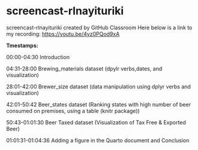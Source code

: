 # screencast-rlnayituriki
screencast-rlnayituriki created by GitHub Classroom
Here below is a link to my recording:
https://youtu.be/4yz0PQod9xA

**Tmestamps:**

00:00-04:30 Introduction

04:31-28:00 Brewing_materials dataset (dpylr verbs,dates, and visualization)

28:01-42:00 Brewer_size dataset (data manipulation using dplyr verbs and visualization)

42:01-50:42 Beer_states dataset (Ranking states with high number of beer consumed on premises, using a table (knitr package))

50:43-01:01:30 Beer Taxed dataset (Visualization of Tax Free & Exported Beer)

01:01:31-01:04:36 Adding a figure in the Quarto document and Conclusion
